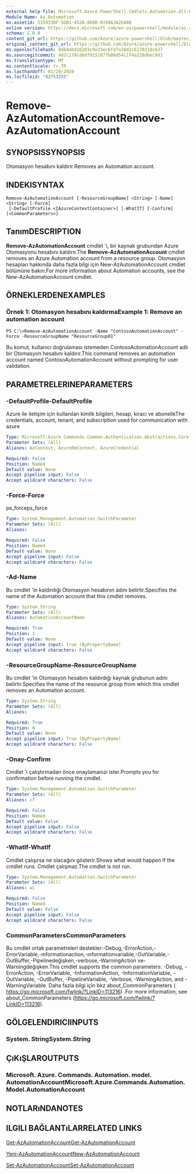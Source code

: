 ```yaml
---
external help file: Microsoft.Azure.PowerShell.Cmdlets.Automation.dll-Help.xml
Module Name: Az.Automation
ms.assetid: 515933DF-5DB1-452A-808B-0198A3A2EA8B
online version: https://docs.microsoft.com/en-us/powershell/module/az.automation/remove-azautomationaccount
schema: 2.0.0
content_git_url: https://github.com/Azure/azure-powershell/blob/master/src/Automation/Automation/help/Remove-AzAutomationAccount.md
original_content_git_url: https://github.com/Azure/azure-powershell/blob/master/src/Automation/Automation/help/Remove-AzAutomationAccount.md
ms.openlocfilehash: 8db8ab416203c9e33ec6fd7a30d2c6170318c627
ms.sourcegitcommit: 4d2c178cd6df9151877b08d54c1f4a228dbec9d1
ms.translationtype: MT
ms.contentlocale: tr-TR
ms.lasthandoff: 01/29/2020
ms.locfileid: "93753255"
---
```

# <span data-ttu-id="a960a-101">Remove-AzAutomationAccount</span><span class="sxs-lookup"><span data-stu-id="a960a-101">Remove-AzAutomationAccount</span></span>

## <span data-ttu-id="a960a-102">SYNOPSIS</span><span class="sxs-lookup"><span data-stu-id="a960a-102">SYNOPSIS</span></span>
<span data-ttu-id="a960a-103">Otomasyon hesabını kaldırır.</span><span class="sxs-lookup"><span data-stu-id="a960a-103">Removes an Automation account.</span></span>

## <span data-ttu-id="a960a-104">INDEKI</span><span class="sxs-lookup"><span data-stu-id="a960a-104">SYNTAX</span></span>

```
Remove-AzAutomationAccount [-ResourceGroupName] <String> [-Name] <String> [-Force]
 [-DefaultProfile <IAzureContextContainer>] [-WhatIf] [-Confirm] [<CommonParameters>]
```

## <span data-ttu-id="a960a-105">Tanım</span><span class="sxs-lookup"><span data-stu-id="a960a-105">DESCRIPTION</span></span>
<span data-ttu-id="a960a-106">**Remove-AzAutomationAccount** cmdlet 'i, bir kaynak grubundan Azure Otomasyonu hesabını kaldırır.</span><span class="sxs-lookup"><span data-stu-id="a960a-106">The **Remove-AzAutomationAccount** cmdlet removes an Azure Automation account from a resource group.</span></span>
<span data-ttu-id="a960a-107">Otomasyon hesapları hakkında daha fazla bilgi için New-AzAutomationAccount cmdlet bölümüne bakın.</span><span class="sxs-lookup"><span data-stu-id="a960a-107">For more information about Automation accounts, see the New-AzAutomationAccount cmdlet.</span></span>

## <span data-ttu-id="a960a-108">ÖRNEKLERDEN</span><span class="sxs-lookup"><span data-stu-id="a960a-108">EXAMPLES</span></span>

### <span data-ttu-id="a960a-109">Örnek 1: Otomasyon hesabını kaldırma</span><span class="sxs-lookup"><span data-stu-id="a960a-109">Example 1: Remove an automation account</span></span>
```
PS C:\>Remove-AzAutomationAccount -Name "ContosoAutomationAccount" -Force -ResourceGroupName "ResourceGroup01"
```

<span data-ttu-id="a960a-110">Bu komut, kullanıcı doğrulaması istemeden ContosoAutomationAccount adlı bir Otomasyon hesabını kaldırır.</span><span class="sxs-lookup"><span data-stu-id="a960a-110">This command removes an automation account named ContosoAutomationAccount without prompting for user validation.</span></span>

## <span data-ttu-id="a960a-111">PARAMETRELERINE</span><span class="sxs-lookup"><span data-stu-id="a960a-111">PARAMETERS</span></span>

### <span data-ttu-id="a960a-112">-DefaultProfile</span><span class="sxs-lookup"><span data-stu-id="a960a-112">-DefaultProfile</span></span>
<span data-ttu-id="a960a-113">Azure ile iletişim için kullanılan kimlik bilgileri, hesap, kiracı ve abonelik</span><span class="sxs-lookup"><span data-stu-id="a960a-113">The credentials, account, tenant, and subscription used for communication with azure</span></span>

```yaml
Type: Microsoft.Azure.Commands.Common.Authentication.Abstractions.Core.IAzureContextContainer
Parameter Sets: (All)
Aliases: AzContext, AzureRmContext, AzureCredential

Required: False
Position: Named
Default value: None
Accept pipeline input: False
Accept wildcard characters: False
```

### <span data-ttu-id="a960a-114">-Force</span><span class="sxs-lookup"><span data-stu-id="a960a-114">-Force</span></span>
<span data-ttu-id="a960a-115">ps_force</span><span class="sxs-lookup"><span data-stu-id="a960a-115">ps_force</span></span>

```yaml
Type: System.Management.Automation.SwitchParameter
Parameter Sets: (All)
Aliases:

Required: False
Position: Named
Default value: None
Accept pipeline input: False
Accept wildcard characters: False
```

### <span data-ttu-id="a960a-116">-Ad</span><span class="sxs-lookup"><span data-stu-id="a960a-116">-Name</span></span>
<span data-ttu-id="a960a-117">Bu cmdlet 'in kaldırdığı Otomasyon hesabının adını belirtir.</span><span class="sxs-lookup"><span data-stu-id="a960a-117">Specifies the name of the Automation account that this cmdlet removes.</span></span>

```yaml
Type: System.String
Parameter Sets: (All)
Aliases: AutomationAccountName

Required: True
Position: 1
Default value: None
Accept pipeline input: True (ByPropertyName)
Accept wildcard characters: False
```

### <span data-ttu-id="a960a-118">-ResourceGroupName</span><span class="sxs-lookup"><span data-stu-id="a960a-118">-ResourceGroupName</span></span>
<span data-ttu-id="a960a-119">Bu cmdlet 'in Otomasyon hesabını kaldırdığı kaynak grubunun adını belirtir.</span><span class="sxs-lookup"><span data-stu-id="a960a-119">Specifies the name of the resource group from which this cmdlet removes an Automation account.</span></span>

```yaml
Type: System.String
Parameter Sets: (All)
Aliases:

Required: True
Position: 0
Default value: None
Accept pipeline input: True (ByPropertyName)
Accept wildcard characters: False
```

### <span data-ttu-id="a960a-120">-Onay</span><span class="sxs-lookup"><span data-stu-id="a960a-120">-Confirm</span></span>
<span data-ttu-id="a960a-121">Cmdlet 'i çalıştırmadan önce onaylamanızı ister.</span><span class="sxs-lookup"><span data-stu-id="a960a-121">Prompts you for confirmation before running the cmdlet.</span></span>

```yaml
Type: System.Management.Automation.SwitchParameter
Parameter Sets: (All)
Aliases: cf

Required: False
Position: Named
Default value: False
Accept pipeline input: False
Accept wildcard characters: False
```

### <span data-ttu-id="a960a-122">-WhatIf</span><span class="sxs-lookup"><span data-stu-id="a960a-122">-WhatIf</span></span>
<span data-ttu-id="a960a-123">Cmdlet çalışırsa ne olacağını gösterir.</span><span class="sxs-lookup"><span data-stu-id="a960a-123">Shows what would happen if the cmdlet runs.</span></span>
<span data-ttu-id="a960a-124">Cmdlet çalışmaz.</span><span class="sxs-lookup"><span data-stu-id="a960a-124">The cmdlet is not run.</span></span>

```yaml
Type: System.Management.Automation.SwitchParameter
Parameter Sets: (All)
Aliases: wi

Required: False
Position: Named
Default value: False
Accept pipeline input: False
Accept wildcard characters: False
```

### <span data-ttu-id="a960a-125">CommonParameters</span><span class="sxs-lookup"><span data-stu-id="a960a-125">CommonParameters</span></span>
<span data-ttu-id="a960a-126">Bu cmdlet ortak parametreleri destekler:-Debug,-ErrorAction,-ErrorVariable,-ınformationaction,-ınformationvariable,-OutVariable,-OutBuffer,-Pipelinedeğişken,-verbose,-WarningAction ve-Warningdeğişken.</span><span class="sxs-lookup"><span data-stu-id="a960a-126">This cmdlet supports the common parameters: -Debug, -ErrorAction, -ErrorVariable, -InformationAction, -InformationVariable, -OutVariable, -OutBuffer, -PipelineVariable, -Verbose, -WarningAction, and -WarningVariable.</span></span> <span data-ttu-id="a960a-127">Daha fazla bilgi için bkz about_CommonParameters ( https://go.microsoft.com/fwlink/?LinkID=113216) .</span><span class="sxs-lookup"><span data-stu-id="a960a-127">For more information, see about_CommonParameters (https://go.microsoft.com/fwlink/?LinkID=113216).</span></span>

## <span data-ttu-id="a960a-128">GÖLGELENDIRICI</span><span class="sxs-lookup"><span data-stu-id="a960a-128">INPUTS</span></span>

### <span data-ttu-id="a960a-129">System. String</span><span class="sxs-lookup"><span data-stu-id="a960a-129">System.String</span></span>

## <span data-ttu-id="a960a-130">ÇıKıŞLAR</span><span class="sxs-lookup"><span data-stu-id="a960a-130">OUTPUTS</span></span>

### <span data-ttu-id="a960a-131">Microsoft. Azure. Commands. Automation. model. AutomationAccount</span><span class="sxs-lookup"><span data-stu-id="a960a-131">Microsoft.Azure.Commands.Automation.Model.AutomationAccount</span></span>

## <span data-ttu-id="a960a-132">NOTLARıNDA</span><span class="sxs-lookup"><span data-stu-id="a960a-132">NOTES</span></span>

## <span data-ttu-id="a960a-133">ILGILI BAĞLANTıLAR</span><span class="sxs-lookup"><span data-stu-id="a960a-133">RELATED LINKS</span></span>

[<span data-ttu-id="a960a-134">Get-AzAutomationAccount</span><span class="sxs-lookup"><span data-stu-id="a960a-134">Get-AzAutomationAccount</span></span>](./Get-AzAutomationAccount.md)

[<span data-ttu-id="a960a-135">Yeni-AzAutomationAccount</span><span class="sxs-lookup"><span data-stu-id="a960a-135">New-AzAutomationAccount</span></span>](./New-AzAutomationAccount.md)

[<span data-ttu-id="a960a-136">Set-AzAutomationAccount</span><span class="sxs-lookup"><span data-stu-id="a960a-136">Set-AzAutomationAccount</span></span>](./Set-AzAutomationAccount.md)



